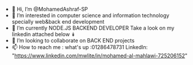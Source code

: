 - 👋 Hi, I’m @MohamedAshraf-SP
- 👀 I’m interested in computer science and information technology specially web&back end development 
- 🌱 I’m currently NODE.JS BACKEND DEVELOPER Take a look on my linkedin attached  below ↡
- 💞️ I’m looking to collaborate on BACK END projects
- 📫 How to reach me : what's up :01286478731
LinkedIn:   "https://www.linkedin.com/mwlite/in/mohamed-al-mahlawi-725206152"

<!---
MohamedAshraf-SP/MohamedAshraf-SP is a ✨ special ✨ repository because its `README.md` (this file) appears on your GitHub profile.
You can click the Preview link to take a look at your changes.
--->
